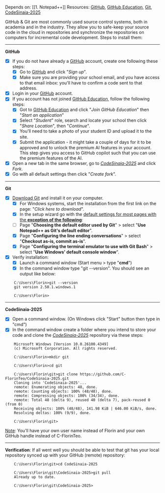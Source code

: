 Depends on: [[1. Notepad++]]
Resources: [GitHub](https://github.com/), [GitHub Education](https://github.com/education), [Git](https://git-scm.com/downloads), [CodeSinaia-2025](https://github.com/inproted/CodeSinaia-2025)

GitHub & Git are most commonly used source control systems, both in academia and in the industry. They allow you to safe-keep your source code in the cloud in repositories and synchronize the repositories on computers for incremental code development.
Steps to install them:

----
**GitHub**
- [x] If you do not have already a [GitHub](https://github.com/)  account, create one following these steps:
	- [x] Go to [GitHub](https://github.com/) and click "*Sign up*". 
	- [x] Make sure you are providing your school email, and you have access to that email inbox: you'll have to confirm a code sent to that address.
- [x] Login in your [GitHub](https://github.com/) account.
- [x] If you account has not joined [GitHub Education](https://github.com/education), follow the following steps:
	- [x] Got to [GitHub Education](https://github.com/education) and click "*Join GitHub Education*" then "*Start an application*"
	- [x] Select "*Student*" role, search and locate your school then click "*Share Location*", then "*Continue*".
	- [x] You'll need to take a photo of your student ID and upload it to the site.
	- [x] Submit the application - it might take a couple of days for it to be approved and to unlock the premium AI features in your account.
	This step gives you access to GitHub copilot such that you can use the premium features of the AI.
- [x] Open a new tab in the same browser, go to [_CodeSinaia-2025_](https://github.com/inproted/CodeSinaia-2025) and click _Fork_.
- [x] Go with all default settings then click "*Create fork*".

----
**Git**
- [x] [Download Git](https://git-scm.com/downloads) and install it on your computer.
	- [x] For Windows systems, start the installation from the first link on the page: "_Click here to download_".
	- [x] In the setup wizard go with the <u>default settings for most pages with the <b>exception of the following</b></u>:
	- [ ] Page  "**Choosing the default editor used by Git**" >  select "**Use Notepad++ as Git's default editor**".
	- [x] Page "**Configuring the line ending conversations**" > select "**Checkout as-is, commit as-is**".
	- [x] Page "**Configuring the terminal emulator to use with Git Bash**" > select "**Use Windows' default console window**".
- [x] Verify installation:
	- [x] Launch a command window (Start menu > type "**cmd**")
	- [x] In the command window type "git --version". You should see an output like below:

```
    C:\Users\Florin>git --version
    git version 2.50.1.windows.1

    C:\Users\Florin>
```

----
**CodeSinaia-2025**
- [x] Open a command window. (On Windows click "Start" button then type in "cmd")
- [x] In the command window create a folder where you intend to store your code and clone the [_CodeSinaia-2025_](https://github.com/inproted/CodeSinaia-2025) repository via these steps:
```
    Microsoft Windows [Version 10.0.26100.4349]
    (c) Microsoft Corporation. All rights reserved.
    
    C:\Users\Florin>mkdir git
    
    C:\Users\Florin>cd git
    
    C:\Users\Florin\git>git clone https://github.com/C-FlorinTeo/CodeSinaia-2025.git
    Cloning into 'CodeSinaia-2025'...
    remote: Enumerating objects: 48, done.
    remote: Counting objects: 100% (48/48), done.
    remote: Compressing objects: 100% (34/34), done.
    remote: Total 48 (delta 9), reused 40 (delta 7), pack-reused 0 (from 0)
    Receiving objects: 100% (48/48), 141.98 KiB | 646.00 KiB/s, done.
    Resolving deltas: 100% (9/9), done.

    C:\Users\Florin\git>
```
<u>Note</u>: You'll have your own user name instead of Florin and your own GitHub handle instead of C-FlorinTeo.

----
**Verification**: If all went well you should be able to test that git has your local repository synced up with your GitHub (remote) repository:
```
    C:\Users\Florin\git>cd CodeSinaia-2025

    C:\Users\Florin\git\CodeSinaia-2025>git pull
    Already up to date.

    C:\Users\Florin\git\CodeSinaia-2025>
```

